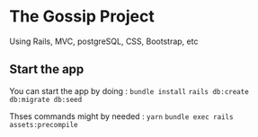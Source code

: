 # The Gossip Project

Using Rails, MVC, postgreSQL, CSS, Bootstrap, etc

## Start the app

You can start the app by doing :
`bundle install`
`rails db:create db:migrate db:seed`

Thses commands might by needed :
`yarn`
`bundle exec rails assets:precompile`


